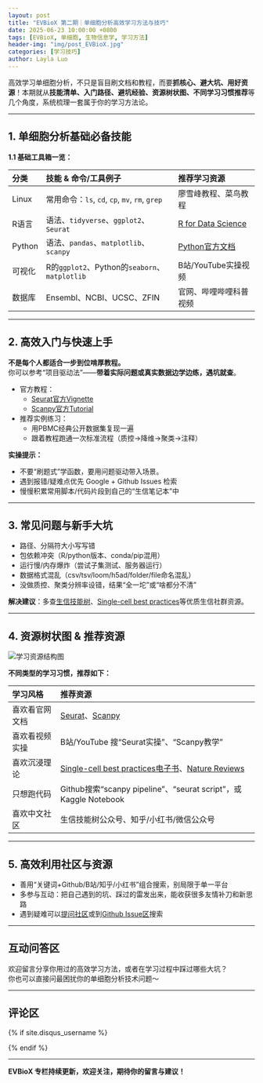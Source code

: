 ```yaml
---
layout: post
title: "EVBioX 第二期｜单细胞分析高效学习方法与技巧"
date: 2025-06-23 10:00:00 +0800
tags: [EVBioX, 单细胞, 生物信息学, 学习方法]
header-img: "img/post_EVBioX.jpg"
categories: [学习技巧]
author: Layla Luo
---
```


高效学习单细胞分析，不只是盲目刷文档和教程，而要**抓核心、避大坑、用好资源**！本期就从**技能清单、入门路径、避坑经验、资源树状图、不同学习习惯推荐**等几个角度，系统梳理一套属于你的学习方法论。

---


## 1. 单细胞分析基础必备技能

**1.1 基础工具箱一览：**

| 分类       | 技能 & 命令/工具例子                        | 推荐学习资源                     |
|:----------|:------------------------------------------|:------------------------------|
| Linux     | 常用命令：`ls`, `cd`, `cp`, `mv`, `rm`, `grep` | 廖雪峰教程、菜鸟教程           |
| R语言     | 语法、`tidyverse`、`ggplot2`、`Seurat`      | [R for Data Science](https://r4ds.hadley.nz/) |
| Python    | 语法、`pandas`、`matplotlib`、`scanpy`     | [Python官方文档](https://docs.python.org/3/) |
| 可视化    | R的`ggplot2`、Python的`seaborn`、`matplotlib`| B站/YouTube实操视频           |
| 数据库    | Ensembl、NCBI、UCSC、ZFIN                  | 官网、哔哩哔哩科普视频         |

---

## 2. 高效入门与快速上手

**不是每个人都适合一步到位啃厚教程。**  
你可以参考“项目驱动法”——**带着实际问题或真实数据边学边练，遇坑就查**。

- 官方教程：  
  - [Seurat官方Vignette](https://satijalab.org/seurat/articles/pbmc3k_tutorial.html)  
  - [Scanpy官方Tutorial](https://scanpy-tutorials.readthedocs.io/en/latest/)  
- 推荐实例练习：  
  - 用PBMC经典公开数据集复现一遍
  - 跟着教程跑通一次标准流程（质控→降维→聚类→注释）

**实操提示：**  
- 不要“刷题式”学函数，要用问题驱动带入场景。  
- 遇到报错/疑难点优先 Google + Github Issues 检索  
- 慢慢积累常用脚本/代码片段到自己的“生信笔记本”中

---

## 3. 常见问题与新手大坑

- 路径、分隔符大小写写错
- 包依赖冲突（R/python版本、conda/pip混用）
- 运行慢/内存爆炸（尝试子集测试、服务器运行）
- 数据格式混乱（csv/tsv/loom/h5ad/folder/file命名混乱）
- 没做质控、聚类分辨率设错，结果“全一坨”或“啥都分不清”

**解决建议**：多查[生信技能树](https://mp.weixin.qq.com/s?__biz=MzAxOTgyNjYzNA==&mid=2247485152&idx=1&sn=1991b3e7d63e2a18d75579b14296c2fa)、[Single-cell best practices](https://www.sc-best-practices.org/)等优质生信社群资源。

---

## 4. 资源树状图 & 推荐资源

![学习资源结构图](../img/singlecell-resource-tree.png)

**不同类型的学习习惯，推荐如下：**

| 学习风格         | 推荐资源                                                          |
|:----------------|:----------------------------------------------------------------|
| 喜欢看官网文档   | [Seurat](https://satijalab.org/seurat/)、[Scanpy](https://scanpy.readthedocs.io/) |
| 喜欢看视频实操   | B站/YouTube 搜“Seurat实操”、“Scanpy教学”                          |
| 喜欢沉浸理论     | [Single-cell best practices电子书](https://www.sc-best-practices.org/)、[Nature Reviews](https://www.nature.com/subjects/single-cell-analysis) |
| 只想跑代码       | Github搜索“scanpy pipeline”、“seurat script”，或Kaggle Notebook    |
| 喜欢中文社区     | 生信技能树公众号、知乎/小红书/微信公众号                            |

---

## 5. 高效利用社区与资源

- 善用“关键词+Github/B站/知乎/小红书”组合搜索，别局限于单一平台
- 多参与互动：把自己遇到的坑、踩过的雷发出来，能收获很多友情补刀和新思路
- 遇到疑难可以[提问社区](https://www.zhihu.com/topic/20704607/hot)或到[Github Issue区](https://github.com/theislab/scanpy/issues)搜索

---

## 互动问答区

欢迎留言分享你用过的高效学习方法，或者在学习过程中踩过哪些大坑？  
你也可以直接问最困扰你的单细胞分析技术问题～

---

## 评论区

{% if site.disqus_username %}
<div class="comment">
    <div id="disqus_thread" class="disqus-thread"></div>
</div>
<script type="text/javascript">
    var disqus_shortname = "{{site.disqus_username}}";
    var disqus_identifier = "{{site.disqus_username}}/{{page.url}}";
    var disqus_url = "{{site.url}}{{page.url}}";
    (function () {
        var dsq = document.createElement('script'); dsq.type = 'text/javascript'; dsq.async = true;
        dsq.src = '//' + disqus_shortname + '.disqus.com/embed.js';
        (document.getElementsByTagName('head')[0] || document.getElementsByTagName('body')[0]).appendChild(dsq);
    })();
</script>
{% endif %}

---

**EVBioX 专栏持续更新，欢迎关注，期待你的留言与建议！**
